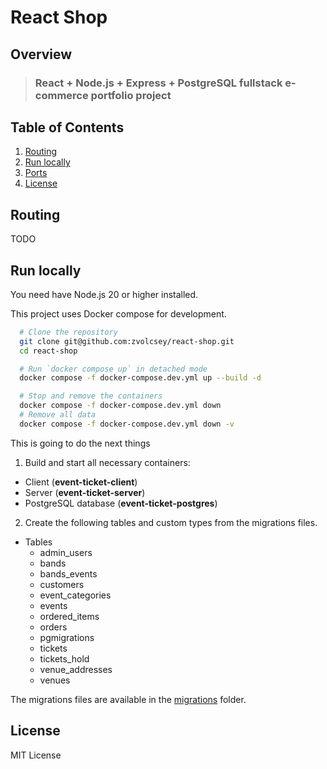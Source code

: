 # React Shop

## Overview

> ### React + Node.js + Express + PostgreSQL fullstack e-commerce portfolio project

## Table of Contents

1. [Routing](#routing)
2. [Run locally](#run-locally)
3. [Ports](#ports)
4. [License](#license)

## Routing

TODO

## Run locally

You need have Node.js 20 or higher installed.

This project uses Docker compose for development.

```bash
  # Clone the repository
  git clone git@github.com:zvolcsey/react-shop.git
  cd react-shop

  # Run `docker compose up` in detached mode
  docker compose -f docker-compose.dev.yml up --build -d

  # Stop and remove the containers
  docker compose -f docker-compose.dev.yml down
  # Remove all data
  docker compose -f docker-compose.dev.yml down -v
```

This is going to do the next things

1.  Build and start all necessary containers:

- Client (**event-ticket-client**)
- Server (**event-ticket-server**)
- PostgreSQL database (**event-ticket-postgres**)

2. Create the following tables and custom types from the migrations files.

- Tables
  - admin_users
  - bands
  - bands_events
  - customers
  - event_categories
  - events
  - ordered_items
  - orders
  - pgmigrations
  - tickets
  - tickets_hold
  - venue_addresses
  - venues

The migrations files are available in the [migrations](./server/migrations/) folder.

## License

MIT License
